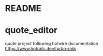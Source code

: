 # README

# quote_editor
quote project following hotwire documentation https://www.hotrails.dev/turbo-rails
